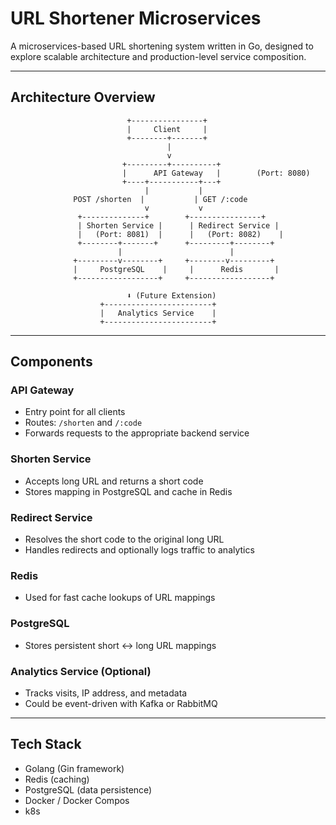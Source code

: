 # URL Shortener Microservices

A microservices-based URL shortening system written in Go, designed to explore scalable architecture and production-level service composition.

---

## Architecture Overview

```
                          +----------------+
                          |     Client     |
                          +--------+-------+
                                   |
                                   v
                         +---------+----------+
                         |      API Gateway   |        (Port: 8080)
                         +----+-----------+---+
                              |           |
              POST /shorten  |           | GET /:code
                              v           v
               +--------------+        +----------------+
               | Shorten Service |      | Redirect Service |
               |   (Port: 8081)  |      |   (Port: 8082)    |
               +--------+-------+      +---------+--------+
                        |                        |
              +---------v--------+     +--------v---------+
              |     PostgreSQL    |     |      Redis       |
              +------------------+     +------------------+

                          ⬇️ (Future Extension)
                    +------------------------+
                    |   Analytics Service    |
                    +------------------------+
```

---

##  Components

### API Gateway
- Entry point for all clients
- Routes: `/shorten` and `/:code`
- Forwards requests to the appropriate backend service

### Shorten Service
- Accepts long URL and returns a short code
- Stores mapping in PostgreSQL and cache in Redis

### Redirect Service
- Resolves the short code to the original long URL
- Handles redirects and optionally logs traffic to analytics

### Redis
- Used for fast cache lookups of URL mappings

### PostgreSQL
- Stores persistent short ↔ long URL mappings

### Analytics Service (Optional)
- Tracks visits, IP address, and metadata
- Could be event-driven with Kafka or RabbitMQ

---

## Tech Stack
- Golang (Gin framework)
- Redis (caching)
- PostgreSQL (data persistence)
- Docker / Docker Compos
- k8s